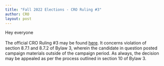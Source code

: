 ```yaml
---
title: "Fall 2022 Elections - CRO Ruling #3"
author: CRO
layout: post
---
```


Hey everyone<br> <br> The official CRO Ruling #3 may be found <a href="https://drive.google.com/file/d/1t13ltXKUsAYXlJ2VwzvU5dtOGjvpwIpK/view?usp=sharing">here</a>. It concerns violation of section 8.7.1 and 8.7.2 of Bylaw 3, wherein the candidate in question posted campaign materials outside of the campaign period. As always, the decision may be appealed as per the process outlined in section 10 of Bylaw 3.